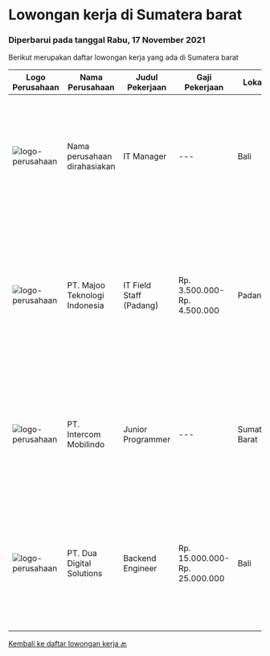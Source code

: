 
  # Lowongan kerja di Sumatera barat

  ### Diperbarui pada tanggal Rabu, 17 November 2021

  Berikut merupakan daftar lowongan kerja yang ada di Sumatera barat

  |Logo Perusahaan | Nama Perusahaan | Judul Pekerjaan | Gaji Pekerjaan | Lokasi | Deskripsi | Tanggal diunggah | Pranala |
  | -------------- | --------------- | --------------- | --------- | --------- | -------------- | ------- | ----------- |
  |![logo-perusahaan](https://us.123rf.com/450wm/pavelstasevich/pavelstasevich1811/pavelstasevich181101027/112815900-stock-vector-no-image-available-icon-flat-vector.jpg?ver=6)|Nama perusahaan dirahasiakan|IT Manager|---|Bali|Pendidikan minimal S1 segala jurusan Memiliki pengetahuan mengenai PHP dan bahasa pemrograman lainnya atau menguasai jaringan Gaji negotiable...|Minggu, 31 Oktober 2021|https://www.jobstreet.co.id/id/job/it-manager-3673772?token=0~4ccb98da-917c-4bfc-b279-0bd48cafb6a2&sectionRank=1&jobId=jobstreet-id-job-3673772|
|![logo-perusahaan](https://image-service-cdn.seek.com.au/2a2c8a948d223cf92abbc34c9b4e6cee325386db/ee4dce1061f3f616224767ad58cb2fc751b8d2dc)|PT. Majoo Teknologi Indonesia|IT Field Staff (Padang)|Rp. 3.500.000-Rp. 4.500.000|Padang|Deskripsi Pekerjaan Melakukan instalasi beserta pengaturan software dan hardware majoo. Memberikan edukasi (training) kepada staff / manager/ owner...|Rabu, 27 Oktober 2021|https://www.jobstreet.co.id/id/job/it-field-staff-padang-3670238?token=0~4ccb98da-917c-4bfc-b279-0bd48cafb6a2&sectionRank=2&jobId=jobstreet-id-job-3670238|
|![logo-perusahaan](https://image-service-cdn.seek.com.au/b6a4780a6e8ea9c6a23c488273407f752481e524/ee4dce1061f3f616224767ad58cb2fc751b8d2dc)|PT. Intercom Mobilindo|Junior Programmer|---|Sumatera Barat|Persyaratan : Usia maksimal 25 tahun Latar belakang pendidikan ilmu komputer atau program studi sejenis yang relevan. Berpengalaman bekerja dibidang...|Sabtu, 23 Oktober 2021|https://www.jobstreet.co.id/id/job/junior-programmer-3666667?token=0~4ccb98da-917c-4bfc-b279-0bd48cafb6a2&sectionRank=3&jobId=jobstreet-id-job-3666667|
|![logo-perusahaan](https://image-service-cdn.seek.com.au/0638cd50f0312ef2e7a06e1345329bde78c1e918/ee4dce1061f3f616224767ad58cb2fc751b8d2dc)|PT. Dua Digital Solutions|Backend Engineer|Rp. 15.000.000-Rp. 25.000.000|Bali|Hi tech Indonesia, we are hiring one new backend engineer to our team. If the questions below resonates with you, maybe you are the one we are looking...|Kamis, 21 Oktober 2021|https://www.jobstreet.co.id/id/job/backend-engineer-3665169?token=0~4ccb98da-917c-4bfc-b279-0bd48cafb6a2&sectionRank=4&jobId=jobstreet-id-job-3665169|


  [Kembali ke daftar lowongan kerja 🔙](../README.md#daftar-lowongan-kerja)
  